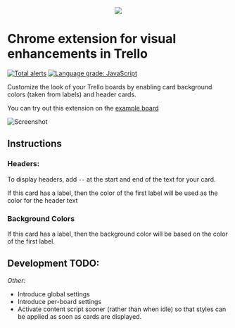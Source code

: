 <p align="center">
  <a href="https://chrome.google.com/webstore/detail/visual-enhancements-for-t/ellpgcibalbljpeklapejdlflnfpiiok"><img src="img/webstore.png" /></a>
</p>

# Chrome extension for visual enhancements in Trello

[![Total alerts](https://img.shields.io/lgtm/alerts/g/samlanning/trello-enhancements.svg?logo=lgtm&logoWidth=18)](https://lgtm.com/projects/g/samlanning/trello-enhancements/alerts/)
[![Language grade: JavaScript](https://img.shields.io/lgtm/grade/javascript/g/samlanning/trello-enhancements.svg?logo=lgtm&logoWidth=18)](https://lgtm.com/projects/g/samlanning/trello-enhancements/context:javascript)

Customize the look of your Trello boards by enabling card background colors (taken from labels) and header cards.

You can try out this extension on the [example board](https://trello.com/b/S3asr5Or/visual-enhancements-demo)

![Screenshot](img/screenshot.png)

## Instructions

### Headers:

To display headers, add `--` at the start and end of the text for your card.

If this card has a label, then the color of the first label will be used as the
color for the header text

### Background Colors

If this card has a label, then the background color will be based on the color
of the first label.

## Development TODO:

*Other:*

* Introduce global settings
* Introduce per-board settings
* Activate content script sooner (rather than when idle) so that styles can be applied as soon as cards are displayed.
